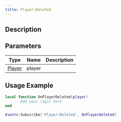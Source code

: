 ```yaml
---
title: Player:Deleted
---
```

## Description

## Parameters

| Type                                  | Name   | Description |
| ------------------------------------- | ------ | ----------- |
| [Player](/vext/ref/client/class/player) | player |             |

## Usage Example

``` lua
local function OnPlayerDeleted(player)
    -- Add your logic here
end

Events:Subscribe('Player:Deleted', OnPlayerDeleted)
```

